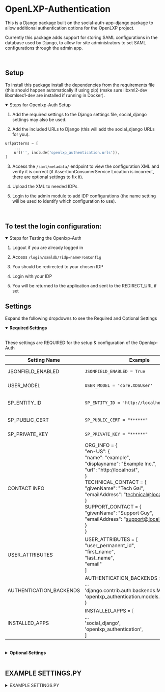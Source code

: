 # OpenLXP-Authentication

This is a Django package built on the social-auth-app-django package to allow additional authentication options for the OpenLXP project.

Currently this package adds support for storing SAML configurations in the database used by Django, to allow for site administrators to set SAML configurations through the admin app.

</br>

## Setup

To install this package install the dependencies from the requirements file (this should happen automatically if using pip) (make sure libxml2-dev libxmlsec1-dev are installed if running in Docker).

<details open ><summary>Steps for Openlxp-Auth Setup </summary>

1. Add the required settings to the Django settings file, social_django settings may also be used.

2. Add the included URLs to Django (this will add the social_django URLs for you).

```python
urlpatterns = [
    ...
    url('', include('openlxp_authentication.urls')),
]
```

3. Access the `/saml/metadata/` endpoint to view the configuration XML and verify it is correct (if AssertionConsumerService Location is incorrect, there are optional settings to fix it).

4. Upload the XML to needed IDPs.

5. Login to the admin module to add IDP configurations (the name setting will be used to identify which configuration to use).
</details>


</br>

## To test the login configuration: 
<details open ><summary>Steps for Testing the Openlxp-Auth</summary>

1. Logout if you are already logged in

2. Access `/login/samldb/?idp=nameFromConfig`

3. You should be redirected to your chosen IDP

4. Login with your IDP

5. You will be returned to the application and sent to the REDIRECT_URL if set
</details>

## Settings 
Expand the following dropdowns to see the Required and Optional Settings


<details open><summary><b>Required Settings</b></summary>

</br> These settings are REQUIRED for the setup & configuration of the Openlxp-Auth</br>

| Setting Name  | Example | Description |
| ------------- | ------------- |  ------------- |
| JSONFIELD_ENABLED | `JSONFIELD_ENABLED = True`| Allows storing the attribute mapping as JSON in the database. |
| USER_MODEL | `USER_MODEL = 'core.XDSUser'` | Sets what model should be used when authenticating a User |
| SP_ENTITY_ID | `SP_ENTITY_ID = 'http://localhost:8100'` | Sets Entity ID that IDPs should use for identifying the service.  <b><i>This setting should be unique to your service</i></b> |
| SP_PUBLIC_CERT | `SP_PUBLIC_CERT = "******"` |  Sets the public key to be used when authenticating users |
| SP_PRIVATE_KEY | `SP_PRIVATE_KEY = "******"` |  Sets the private key to be used when authenticating users |
| CONTACT INFO | ORG_INFO = { </br>"en-US": { </br>"name": "example", </br>"displayname": "Example Inc.", </br>"url": "http://localhost", </br> } </br> TECHNICAL_CONTACT = {</br> "givenName": "Tech Gal", </br> "emailAddress": "technical@localhost.com" </br> } </br> SUPPORT_CONTACT = { </br> "givenName": "Support Guy", </br> "emailAddress": "support@localhost.com", </br> } </br> } </br>  |  Set in three settings to provide to IDPs; </br> - ORG_INFO, </br> - TECHNICAL_CONTACT, </br> - SUPPORT_CONTACT. |
| USER_ATTRIBUTES | USER_ATTRIBUTES = [ </br>"user_permanent_id", </br>"first_name", </br>"last_name", </br>"email" </br>]  |  list the attributes of the User model that should be retreived from the IDP. </br> </br>This setting is used to set the default value for the attribute map in the IDP configuration |
| AUTHENTICATION_BACKENDS | AUTHENTICATION_BACKENDS = ( </br> ...  </br>     'django.contrib.auth.backends.ModelBackend',  </br>     'openlxp_authentication.models.SAMLDBAuth',</br>) |  MUST INCLUDE `'openlxp_authentication.models.SAMLDBAuth'`, but others can included as desired. |
| INSTALLED_APPS | INSTALLED_APPS = [ </br> ... </br> 'social_django', </br> 'openlxp_authentication', </br>] |  Sets what apps Django should load. </br> </br> Both social_django and openlxp_authentication must be added for this package to work correctly. |
</details>

</br>


<details><summary><b>Optional Settings</b></summary>

</br>These settings are optional for the setup & configuration of the Openlxp-Auth</br> 

| Setting Name  | Example | Description |
| ------------- | ------------- |  ------------- |
| SESSION_EXPIRATION | `SESSION_EXPIRATION = True`| Has the Django session expiration match an expiration supplied by the IDP. |
| LOGIN_REDIRECT_URL | `LOGIN_REDIRECT_URL = 'http://www.google.com'` | used by the application to redirect the user upon  successful login. |
| OVERIDE_HOST | `OVERIDE_HOST = 'http://localhost:8000'` | The OVERIDE_HOST setting is used when Django is not able to accurately determine the host and port being used (this can occur in certain reverse proxy configurations). </br> </br> The setting must follow the format `http://www.hostname.com:port`, `https://` may be used instead.</br> </br>If this setting is supplied, SOCIAL_AUTH_STRATEGY and BAD_HOST should also be set.|
| BAD_HOST< | `BAD_HOST = 'http://localhost'` |  The BAD_HOST setting is used to remove part of the host and port string if the automatically detected configuration is incorrect. </br> </br> Similar to OVERIDE_HOST, this setting should also start with either `http://` or `https://`. </br> </br> The setting is required if using the OVERIDE_HOST setting. |
| SOCIAL_AUTH_STRATEGY | `SOCIAL_AUTH_STRATEGY = 'openlxp_authentication.models.SAMLDBStrategy'` |  The SOCIAL_AUTH_STRATEGY setting is required if using the OVERIDE_HOST setting.  OpenLXP-Authentication provides a strategy but custom solutions can be created and referenced in this setting. |

</details>
</br>

## EXAMPLE SETTINGS.PY

<details><summary>EXAMPLE SETTINGS.PY</summary>

```ini
/Settings.py
# ************************ REQUIRED SETTINGS ************************

# **JSONFIELD_ENABLED** 
# : The JSONFIELD_ENABLED setting is required as it allows storing the attribute mapping as JSON
# : in the database.
JSONFIELD_ENABLED = True

# USER_MODEL 
# : The USER_MODEL setting sets what model should be used when authenticating a User.
USER_MODEL = 'core.XDSUser'

# SP_ENTITY_ID
# : The SP_ENTITY_ID setting sets Entity ID that IDPs should use for identifying the service.  
# : This settings should be unique to your service.
SP_ENTITY_ID = 'http://localhost:8100'

# SP_PUBLIC_CERT
# : The SP_PUBLIC_CERT setting sets the public key to be used when authenticating users.
SP_PUBLIC_CERT = "******"

# SP_PUBLIC_KEY
# : The SP_PRIVATE_KEY setting sets the private key to be used when authenticating users.
SP_PRIVATE_KEY = "******"

# Contact Info
# : Contact information is set in three settings to provide to IDPs; 
# : ORG_INFO, TECHNICAL_CONTACT, and SUPPORT_CONTACT.
ORG_INFO = {
    "en-US": {
        "name": "example",
        "displayname": "Example Inc.",
        "url": "http://localhost",
    }
}
TECHNICAL_CONTACT = {
    "givenName": "Tech Gal",
    "emailAddress": "technical@localhost.com"
}
SUPPORT_CONTACT = {
    "givenName": "Support Guy",
    "emailAddress": "support@localhost.com",
}

# USER_ATTRIBUTES
# : The USER_ATTRIBUTES setting list the attributes of the User model that should be retrieved from the IDP.
# : This setting is used to set the default value for the attribute map in the IDP configuration
USER_ATTRIBUTES = ["user_permanent_id",
        "first_name",
        "last_name",
        "email"]


# AUTHENTICATION_BACKENDS
# : The AUTHENTICATION_BACKENDS setting sets what authentication services should be avaliable.
# : This setting must include `'openlxp_authentication.models.SAMLDBAuth'`, but others can included as desired.
AUTHENTICATION_BACKENDS = (
    ...
    'django.contrib.auth.backends.ModelBackend',
    'openlxp_authentication.models.SAMLDBAuth',
)

# INSTALLED_APPS
# : The INSTALLED_APPS setting sets what apps Django should load.
# : Both social_django and openlxp_authentication must be added for this package to work correctly.
INSTALLED_APPS = [
    ...
    'social_django',
    'openlxp_authentication',
]

# ************************ OPTIONAL SETTINGS ************************

# SESSION_EXPIRATION
# : The SESSION_EXPIRATION setting has the Django session expiration match an experiation supplied by the IDP.
SESSION_EXPIRATION = True

# LOGIN_REDIRECT_URL
# : The LOGIN_REDIRECT_URL setting is used by the application to redirect the user upon successful login.
LOGIN_REDIRECT_URL = 'http://www.google.com'

# OVERIDE_HOST
# : The OVERIDE_HOST setting is used when Django is not able to accurately determine the host 
#   and port being used (this can occur in certain reverse proxy configurations).  
# : The setting must follow the format `http://www.hostname.com:port`, `https://` may be used instead.
# : If this setting is supplied, SOCIAL_AUTH_STRATEGY and BAD_HOST should also be set.
OVERIDE_HOST = 'http://localhost:8100'

# BAD_HOST
# : The BAD_HOST setting is used to remove part of the host and port string if the automatically
#   detected configuration is incorrect.
# : Similar to OVERIDE_HOST, this setting should also start with either `http://` or `https://`.
# : The setting is required if using the OVERIDE_HOST setting.
BAD_HOST = 'http://localhost'

# SOCIAL_AUTH_STRATEGY

# : The SOCIAL_AUTH_STRATEGY setting is required if using the OVERIDE_HOST setting. 
# :  OpenLXP-Authentication provides a strategy but custom solutions can be created and referenced in this setting.
SOCIAL_AUTH_STRATEGY = 'openlxp_authentication.models.SAMLDBStrategy'

```
</details>

#


